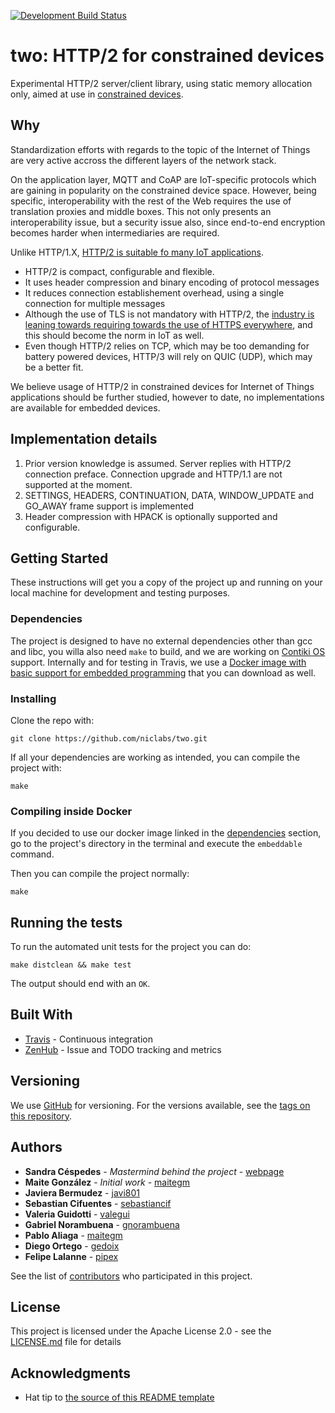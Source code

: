 [![Development Build Status](https://travis-ci.com/niclabs/two.svg?branch=develop)](https://travis-ci.com/niclabs/two)

# two: HTTP/2 for constrained devices

Experimental HTTP/2 server/client library, using static memory allocation only, aimed at use in [constrained devices](https://tools.ietf.org/html/rfc7228).

## Why

Standardization efforts with regards to the topic of the Internet of Things are very active accross the different layers of the network stack. 

On the application layer, MQTT and CoAP are IoT-specific protocols which are gaining in popularity on the constrained device space. 
However, being specific, interoperability with the rest of the Web requires the use of translation proxies and middle boxes. 
This not only presents an interoperability issue, but a security issue also, since end-to-end encryption becomes harder when intermediaries are
required.

Unlike HTTP/1.X, [HTTP/2 is suitable fo many IoT applications](https://www.ietf.org/archive/id/draft-montenegro-httpbis-h2ot-profile-00.txt).

* HTTP/2 is compact, configurable and flexible.
* It uses header compression and binary encoding of protocol messages
* It reduces connection establishement overhead, using a single connection for multiple messages
* Although the use of TLS is not mandatory with HTTP/2, the [industry is leaning towards requiring towards the use of HTTPS everywhere](https://daniel.haxx.se/blog/2015/03/06/tls-in-http2/), and this should become the norm in IoT as well.
* Even though HTTP/2 relies on TCP, which may be too demanding for battery powered devices, HTTP/3 will rely on QUIC (UDP), which may be a better fit.

We believe usage of HTTP/2 in constrained devices for Internet of Things applications should be further studied, however to date, no implementations are available for embedded devices.

## Implementation details

1. Prior version knowledge is assumed. Server replies with HTTP/2 connection preface. Connection upgrade and HTTP/1.1 are not supported at the moment.
2. SETTINGS, HEADERS, CONTINUATION, DATA, WINDOW_UPDATE and GO_AWAY frame support is implemented
3. Header compression with HPACK is optionally supported and configurable.

## Getting Started

These instructions will get you a copy of the project up and running on your local machine for development and testing purposes. 

### Dependencies

The project is designed to have no external dependencies other than gcc and libc, you willa also need `make` to build, and we are working on [Contiki OS](http://www.contiki-os.org) support. 
Internally and for testing in Travis, we use a [Docker image with basic support for embedded programming](https://github.com/niclabs/docker/tree/master/embeddable) that you can download as well.

### Installing

Clone the repo with:

```{bash}
git clone https://github.com/niclabs/two.git
```

If all your dependencies are working as intended, you can compile the project with:

```{bash}
make
```

### Compiling inside Docker

If you decided to use our docker image linked in the [dependencies](#dependencies) section, go to the project's directory in the terminal and execute the `embeddable` command.

Then you can compile the project normally:

```{bash}
make
```

## Running the tests

To run the automated unit tests for the project you can do:

```{bash}
make distclean && make test
```

The output should end with an `OK`.

## Built With

* [Travis](https://travis-ci.com/) - Continuous integration
* [ZenHub](https://www.zenhub.com/) - Issue and TODO tracking and metrics

<!-- ## Contributing

Please read [CONTRIBUTING.md](https://gist.github.com/PurpleBooth/b24679402957c63ec426) for details on our code of conduct, and the process for submitting pull requests to us. -->

## Versioning

We use [GitHub](https://github.com/) for versioning. For the versions available, see the [tags on this repository](https://github.com/niclabs/two/tags).

## Authors

* **Sandra Céspedes** - *Mastermind behind the project* - [webpage](https://www.cec.uchile.cl/~scespedes/)
* **Maite González** - *Initial work* - [maitegm](https://github.com/people/maitegm)
* **Javiera Bermudez** - [javi801](https://github.com/people/javi801)
* **Sebastian  Cifuentes** - [sebastiancif](https://github.com/people/sebastiancif)
* **Valeria Guidotti** - [valegui](https://github.com/people/valegui)
* **Gabriel Norambuena** - [gnorambuena](https://github.com/people/gnorambuena)
* **Pablo Aliaga** - [maitegm](https://github.com/people/pabloaliaga)
* **Diego Ortego** - [gedoix](https://github.com/people/gedoix)
* **Felipe Lalanne** - [pipex](https://github.com/people/pipex)

See the list of [contributors](https://github.com/your/project/contributors) who participated in this project.

## License

This project is licensed under the Apache License 2.0 - see the [LICENSE.md](LICENSE.md) file for details

## Acknowledgments

* Hat tip to [the source of this README template](https://gist.github.com/PurpleBooth/109311bb0361f32d87a2#file-readme-template-md)
